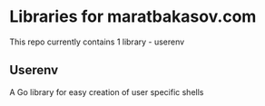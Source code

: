 # Libraries for maratbakasov.com

This repo currently contains 1 library - userenv

## Userenv

A Go library for easy creation of user specific shells
